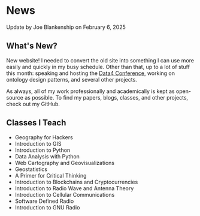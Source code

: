 # News

Update by Joe Blankenship on February 6, 2025

## What's New?

New website! I needed to convert the old site into something I can use more easily and quickly in my busy schedule. Other than that, up to a lot of stuff this month: speaking and hosting the [Data4 Conference](https://www.data4con.com/), working on ontology design patterns, and several other projects.

As always, all of my work professionally and academically is kept as open-source as possible. To find my papers, blogs, classes, and other projects, check out my GitHub.

## Classes I Teach

* Geography for Hackers
* Introduction to GIS
* Introduction to Python
* Data Analysis with Python
* Web Cartography and Geovisualizations
* Geostatistics
* A Primer for Critical Thinking
* Introduction to Blockchains and Cryptocurrencies
* Introduction to Radio Wave and Antenna Theory
* Introduction to Cellular Communications
* Software Defined Radio
* Introduction to GNU Radio
